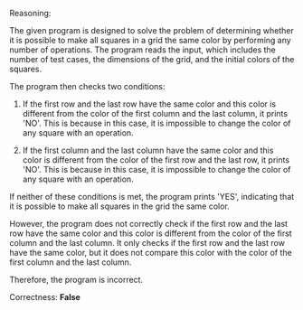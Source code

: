Reasoning:

The given program is designed to solve the problem of determining whether it is possible to make all squares in a grid the same color by performing any number of operations. The program reads the input, which includes the number of test cases, the dimensions of the grid, and the initial colors of the squares.

The program then checks two conditions:

1. If the first row and the last row have the same color and this color is different from the color of the first column and the last column, it prints 'NO'. This is because in this case, it is impossible to change the color of any square with an operation.

2. If the first column and the last column have the same color and this color is different from the color of the first row and the last row, it prints 'NO'. This is because in this case, it is impossible to change the color of any square with an operation.

If neither of these conditions is met, the program prints 'YES', indicating that it is possible to make all squares in the grid the same color.

However, the program does not correctly check if the first row and the last row have the same color and this color is different from the color of the first column and the last column. It only checks if the first row and the last row have the same color, but it does not compare this color with the color of the first column and the last column.

Therefore, the program is incorrect.

Correctness: **False**
